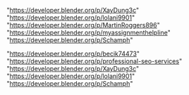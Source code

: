 "https://developer.blender.org/p/XayDung3c"
"https://developer.blender.org/p/lolani9901"
"https://developer.blender.org/p/MartinRoggers896"
"https://developer.blender.org/p/myassignmenthelpline"
"https://developer.blender.org/p/Schamph"
 
"https://developer.blender.org/p/becik74473"
"https://developer.blender.org/p/professional-seo-services"
"https://developer.blender.org/p/XayDung3c"
"https://developer.blender.org/p/lolani9901"
"https://developer.blender.org/p/Schamph"
 

